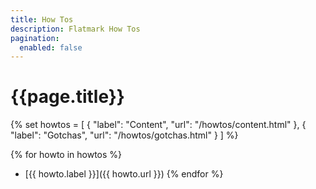 ```yaml
---
title: How Tos
description: Flatmark How Tos
pagination:
  enabled: false
---
```



# {{page.title}}



{%
set howtos = [
    { "label": "Content", "url": "/howtos/content.html" },
    { "label": "Gotchas", "url": "/howtos/gotchas.html" }
]
%}


{% for howto in howtos %}
- [{{ howto.label }}]({{ howto.url }})
{% endfor %}
